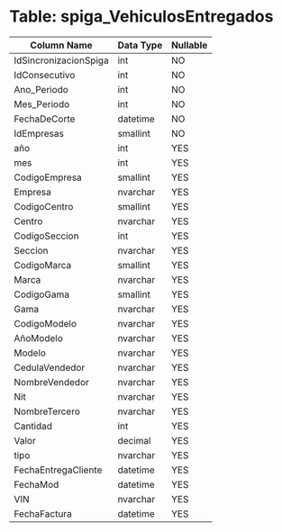 # Table: spiga_VehiculosEntregados

| Column Name | Data Type | Nullable |
|-------------|-----------|----------|
| IdSincronizacionSpiga | int | NO |
| IdConsecutivo | int | NO |
| Ano_Periodo | int | NO |
| Mes_Periodo | int | NO |
| FechaDeCorte | datetime | NO |
| IdEmpresas | smallint | NO |
| año | int | YES |
| mes | int | YES |
| CodigoEmpresa | smallint | YES |
| Empresa | nvarchar | YES |
| CodigoCentro | smallint | YES |
| Centro | nvarchar | YES |
| CodigoSeccion | int | YES |
| Seccion | nvarchar | YES |
| CodigoMarca | smallint | YES |
| Marca | nvarchar | YES |
| CodigoGama | smallint | YES |
| Gama | nvarchar | YES |
| CodigoModelo | nvarchar | YES |
| AñoModelo | nvarchar | YES |
| Modelo | nvarchar | YES |
| CedulaVendedor | nvarchar | YES |
| NombreVendedor | nvarchar | YES |
| Nit | nvarchar | YES |
| NombreTercero | nvarchar | YES |
| Cantidad | int | YES |
| Valor | decimal | YES |
| tipo | nvarchar | YES |
| FechaEntregaCliente | datetime | YES |
| FechaMod | datetime | YES |
| VIN | nvarchar | YES |
| FechaFactura | datetime | YES |
